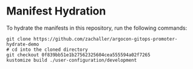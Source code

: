 # Manifest Hydration

To hydrate the manifests in this repository, run the following commands:

```shell
git clone https://github.com/zachaller/argocon-gitops-promoter-hydrate-demo
# cd into the cloned directory
git checkout 0f839bb51e1b27562325604cea555594a02f7265
kustomize build ./user-configuration/development
```
